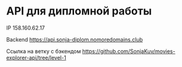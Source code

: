 # API для дипломной работы
IP 158.160.62.17

Backend https://api.sonja-diplom.nomoredomains.club

Ссылка на ветку с бэкендом https://github.com/SonjaKuv/movies-explorer-api/tree/level-1
